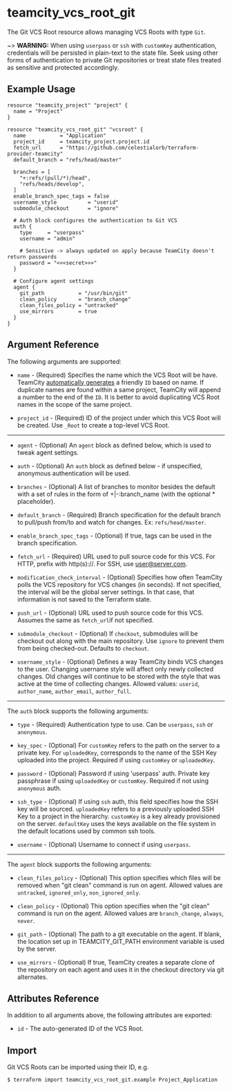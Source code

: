 # teamcity_vcs_root_git

The Git VCS Root resource allows managing VCS Roots with type `Git`.

~> **WARNING:** When using `userpass` or `ssh` with `customKey` authentication, credentials will be persisted in plain-text to the state file. Seek using other forms of authentication to private Git repositories or treat state files treated as sensitive and protected accordingly.

## Example Usage

```hcl
resource "teamcity_project" "project" {
  name = "Project"
}

resource "teamcity_vcs_root_git" "vcsroot" {
  name           = "Application"
  project_id     = teamcity_project.project.id
  fetch_url      = "https://github.com/celestialorb/terraform-provider-teamcity"
  default_branch = "refs/head/master"

  branches = [
    "+:refs/(pull/*)/head",
    "refs/heads/develop",
  ]
  enable_branch_spec_tags = false
  username_style          = "userid"
  submodule_checkout      = "ignore"

  # Auth block configures the authentication to Git VCS
  auth {
    type     = "userpass"
    username = "admin"

    # Sensitive -> always updated on apply because TeamCity doesn't return passwords
    password = "<<<secret>>>"
  }

  # Configure agent settings
  agent {
    git_path           = "/usr/bin/git"
    clean_policy       = "branch_change"
    clean_files_policy = "untracked"
    use_mirrors        = true
  }
}
```

## Argument Reference

The following arguments are supported:

* `name` - (Required) Specifies the name which the VCS Root will be have. TeamCity [automatically generates](https://confluence.jetbrains.com/display/TCD18/Identifier) a friendly `ID`  based on name. If duplicate names are found within a same project, TeamCity will append a number to the end of the `ID`. It is better to avoid duplicating VCS Root names in the scope of the same project.

* `project_id` - (Required) ID of the project under which this VCS Root will be created. Use `_Root` to create a top-level VCS Root.

---

* `agent` - (Optional) An `agent` block as defined below, which is used to tweak agent settings.

* `auth` - (Optional) An `auth` block as defined below - if unspecified, anonymous authentication will be used.

* `branches` - (Optional) A list of branches to monitor besides the default with a set of rules in the form of +|-:branch_name (with the optional * placeholder).

* `default_branch` - (Required) Branch specification for the default branch to pull/push from/to and watch for changes. Ex: `refs/head/master`.

* `enable_branch_spec_tags` - (Optional) If true, tags can be used in the branch specification.

* `fetch_url` - (Required) URL used to pull source code for this VCS. For HTTP, prefix with http(s)://. For SSH, use user@server.com.

* `modification_check_interval` - (Optional) Specifies how often TeamCity polls the VCS repository for VCS changes (in seconds). If not specified, the interval will be the global server settings. In that case, that information is not saved to the Terraform state.

* `push_url` - (Optional) URL used to push source code for this VCS. Assumes the same as `fetch_url`if not specified.

* `submodule_checkout` - (Optional) If `checkout`, submodules will be checkout out along with the main repository. Use `ignore` to prevent them from being checked-out. Defaults to `checkout`.

* `username_style` - (Optional) Defines a way TeamCity binds VCS changes to the user. Changing username style will affect only newly collected changes. Old changes will continue to be stored with the style that was active at the time of collecting changes. Allowed values: `userid`, `author_name`, `author_email`, `author_full`.

---

The `auth` block supports the following arguments:

* `type` - (Required) Authentication type to use. Can be `userpass`, `ssh` or `anonymous`.

* `key_spec` - (Optional) For `customKey` refers to the path on the server to a private key. For `uploadedKey`, corresponds to the name of the SSH Key uploaded into the project. Required if using `customKey` or `uploadedKey`.

* `password` - (Optional) Password if using 'userpass' auth. Private key passphrase if using `uploadedKey` or `customKey`. Required if not using `anonymous` auth.

* `ssh_type` - (Optional) If using `ssh` auth, this field specifies how the SSH key will be sourced. `uploadedKey` refers to a previously uploaded SSH Key to a project in the hierarchy. `customKey` is a key already provisioned on the server. `defaultKey` uses the keys available on the file system in the default locations used by common ssh tools.

* `username` - (Optional) Username to connect if using `userpass`.

---

The `agent` block supports the following arguments:

* `clean_files_policy` - (Optional) This option specifies which files will be removed when "git clean" command is run on agent. Allowed values are `untracked`, `ignored_only`, `non_ignored_only`.

* `clean_policy` - (Optional) This option specifies when the "git clean" command is run on the agent. Allowed values are `branch_change`, `always`, `never`.

* `git_path` - (Optional) The path to a git executable on the agent. If blank, the location set up in TEAMCITY_GIT_PATH environment variable is used by the server.

* `use_mirrors` - (Optional) If true, TeamCity creates a separate clone of the repository on each agent and uses it in the checkout directory via git alternates.

## Attributes Reference

In addition to all arguments above, the following attributes are exported:

* `id` - The auto-generated ID of the VCS Root.

## Import
Git VCS Roots can be imported using their ID, e.g.

```
$ terraform import teamcity_vcs_root_git.example Project_Application
```
